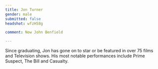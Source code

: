```yaml
---
title: Jon Turner
gender: male
submitted: false
headshot: wfzH58g

comment: Now John Benfield

---
```


Since graduating, Jon has gone on to star or be featured in over 75 films and Television shows. His most notable performances include Prime Suspect, The Bill and Casualty.